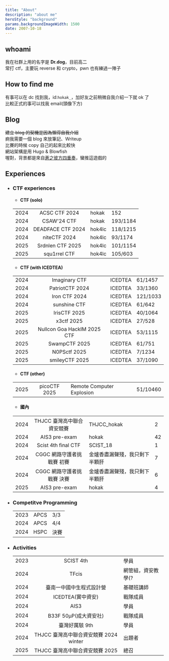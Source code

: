 ```yaml
---
title: "About"
description: "about me"
heroStyle: "background"
params.backgroundImageWidth: 1500
date: 2007-10-18
---
```


## whoami

我在社群上用的名字是 **Dr.dog**，目前高二  
常打 ctf，主要玩 reverse 和 crypto，pwn 也有練過一陣子

## How to find me

有事可以在 dc 找到我，id:`hokak_`，加好友之前稍微自我介紹一下就 ok 了  
比較正式的事可以找我 email(頭像下方)

## Blog

~~建立 blog 的契機是因為懶得自我介紹~~  
痾我需要一個 blog 來放筆記、Writeup  
比賽的時候 copy 自己的起來比較快  
網站架構是用 Hugo & Blowfish  
喔對，背景都是來自[蒼之彼方四重奏](https://store.steampowered.com/app/1044620/_/)，蠻推這遊戲的

## Experiences

- ### CTF experiences

  - #### CTF (solo)

  |      |                   |        |          |
  | :--- | :---------------: | :----- | :------- |
  | 2024 |   ACSC CTF 2024   | hokak  | 152      |
  | 2024 |    CSAW'24 CTF    | hokak  | 193/1184 |
  | 2024 | DEADFACE CTF 2024 | hok4lc | 118/1215 |
  | 2024 |   niteCTF 2024    | hok4lc | 93/1174  |
  | 2025 | Srdnlen CTF 2025  | hok4lc | 101/1154 |
  | 2025 |   squ1rrel CTF    | hok4lc | 105/603  |

  - #### CTF (with ICEDTEA)

  |      |                             |         |          |
  | :--- | :-------------------------: | :------ | :------- |
  | 2024 |        Imaginary CTF        | ICEDTEA | 61/1457  |
  | 2024 |       PatriotCTF 2024       | ICEDTEA | 33/1360  |
  | 2024 |        Iron CTF 2024        | ICEDTEA | 121/1033 |
  | 2024 |        sunshine CTF         | ICEDTEA | 61/642   |
  | 2025 |        IrisCTF 2025         | ICEDTEA | 40/1064  |
  | 2025 |         x3ctf 2025          | ICEDTEA | 27/528   |
  | 2025 | Nullcon Goa HackIM 2025 CTF | ICEDTEA | 53/1115  |
  | 2025 |        SwampCTF 2025        | ICEDTEA | 61/751   |
  | 2025 |        N0PSctf 2025         | ICEDTEA | 7/1234   |
  | 2025 |       smileyCTF 2025        | ICEDTEA | 37/1090  |

  - #### CTF (other)

  |      |              |                           |          |
  | :--- | :----------: | :------------------------ | :------- |
  | 2025 | picoCTF 2025 | Remote Computer Explosion | 51/10460 |

  - #### 國內

  |      |                            |                                |     |
  | :--- | :------------------------: | :----------------------------- | :-- |
  | 2024 | THJCC 臺灣高中聯合資安競賽 | THJCC_hokak                    | 2   |
  | 2024 |       AIS3 pre-exam        | hokak                          | 42  |
  | 2024 |    Scist 4th final CTF     | SCIST_18                       | 1   |
  | 2024 | CGGC 網路守護者挑戰賽 初賽 | 金爐香盡漏聲殘，我只剩下半顆肝 | 7   |
  | 2024 | CGGC 網路守護者挑戰賽 決賽 | 金爐香盡漏聲殘，我只剩下半顆肝 | 6   |
  | 2025 |       AIS3 pre-exam        | hokak                      | 4   |

- ### Competitve Programming

  |      |      |      |
  | :--- | :--: | :--- |
  | 2023 | APCS | 3/3  |
  | 2024 | APCS | 4/4  |
  | 2024 | HSPC | 決賽 |

- ### Activities

  |      |                                        |                    |
  | :--- | :------------------------------------: | :----------------- |
  | 2023 |               SCIST 4th                | 學員               |
  | 2024 |                 TFcis                  | 網管組，資安教學(? |
  | 2024 |        臺南一中國中生程式設計營        | 基礎班講師         |
  | 2024 |           ICEDTEA(實中資安)            | 戰隊成員           |
  | 2024 |                  AIS3                  | 學員               |
  | 2024 |         B33F 50μP(成大資安社)          | 戰隊成員           |
  | 2024 |             臺灣好厲駭 9th             | 學員               |
  | 2024 | THJCC 臺灣高中聯合資安競賽 2024 winter | 出題者             |
  | 2025 |    THJCC 臺灣高中聯合資安競賽 2025     | 總召               |

